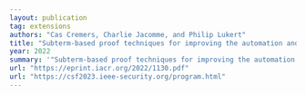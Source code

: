 ```yaml
---
layout: publication
tag: extensions
authors: "Cas Cremers, Charlie Jacomme, and Philip Lukert"
title: "Subterm-based proof techniques for improving the automation and scope of security protocol analysis"
year: 2022
summary: '"Subterm-based proof techniques for improving the automation and scope of security protocol analysis" <a href="https://eprint.iacr.org/2022/1130.pdf" target="_blank">[PDF]</a>, by Cas Cremers, Charlie Jacomme, and Philip Lukert, presented at <a href="https://csf2023.ieee-security.org/program.html">IEEE CSF 2023</a>.'
url: "https://eprint.iacr.org/2022/1130.pdf"
url: "https://csf2023.ieee-security.org/program.html"
---
```

